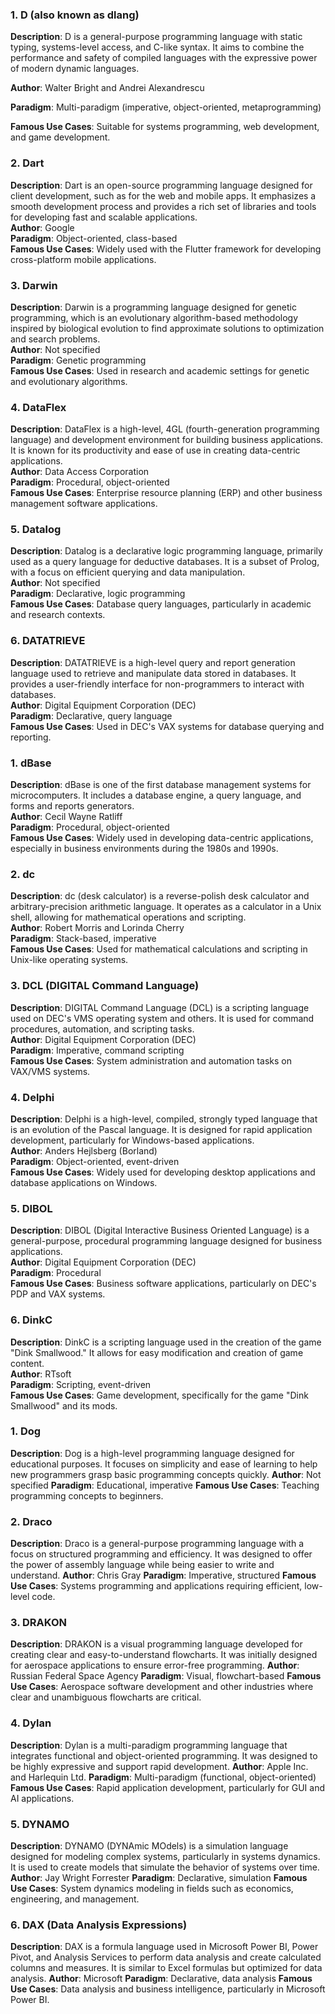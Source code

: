 ### 1. D (also known as dlang)

**Description**: D is a general-purpose programming language with static typing, systems-level access, and C-like syntax. It aims to combine the performance and safety of compiled languages with the expressive power of modern dynamic languages.  

**Author**: Walter Bright and Andrei Alexandrescu  

**Paradigm**: Multi-paradigm (imperative, object-oriented, metaprogramming)  

**Famous Use Cases**: Suitable for systems programming, web development, and game development.

### 2. Dart
**Description**: Dart is an open-source programming language designed for client development, such as for the web and mobile apps. It emphasizes a smooth development process and provides a rich set of libraries and tools for developing fast and scalable applications.  
**Author**: Google  
**Paradigm**: Object-oriented, class-based  
**Famous Use Cases**: Widely used with the Flutter framework for developing cross-platform mobile applications.

### 3. Darwin
**Description**: Darwin is a programming language designed for genetic programming, which is an evolutionary algorithm-based methodology inspired by biological evolution to find approximate solutions to optimization and search problems.  
**Author**: Not specified  
**Paradigm**: Genetic programming  
**Famous Use Cases**: Used in research and academic settings for genetic and evolutionary algorithms.

### 4. DataFlex
**Description**: DataFlex is a high-level, 4GL (fourth-generation programming language) and development environment for building business applications. It is known for its productivity and ease of use in creating data-centric applications.  
**Author**: Data Access Corporation  
**Paradigm**: Procedural, object-oriented  
**Famous Use Cases**: Enterprise resource planning (ERP) and other business management software applications.

### 5. Datalog
**Description**: Datalog is a declarative logic programming language, primarily used as a query language for deductive databases. It is a subset of Prolog, with a focus on efficient querying and data manipulation.  
**Author**: Not specified  
**Paradigm**: Declarative, logic programming  
**Famous Use Cases**: Database query languages, particularly in academic and research contexts.

### 6. DATATRIEVE
**Description**: DATATRIEVE is a high-level query and report generation language used to retrieve and manipulate data stored in databases. It provides a user-friendly interface for non-programmers to interact with databases.  
**Author**: Digital Equipment Corporation (DEC)  
**Paradigm**: Declarative, query language  
**Famous Use Cases**: Used in DEC's VAX systems for database querying and reporting.

### 1. dBase
**Description**: dBase is one of the first database management systems for microcomputers. It includes a database engine, a query language, and forms and reports generators.  
**Author**: Cecil Wayne Ratliff  
**Paradigm**: Procedural, object-oriented  
**Famous Use Cases**: Widely used in developing data-centric applications, especially in business environments during the 1980s and 1990s.

### 2. dc
**Description**: dc (desk calculator) is a reverse-polish desk calculator and arbitrary-precision arithmetic language. It operates as a calculator in a Unix shell, allowing for mathematical operations and scripting.  
**Author**: Robert Morris and Lorinda Cherry  
**Paradigm**: Stack-based, imperative  
**Famous Use Cases**: Used for mathematical calculations and scripting in Unix-like operating systems.

### 3. DCL (DIGITAL Command Language)
**Description**: DIGITAL Command Language (DCL) is a scripting language used on DEC's VMS operating system and others. It is used for command procedures, automation, and scripting tasks.  
**Author**: Digital Equipment Corporation (DEC)  
**Paradigm**: Imperative, command scripting  
**Famous Use Cases**: System administration and automation tasks on VAX/VMS systems.

### 4. Delphi
**Description**: Delphi is a high-level, compiled, strongly typed language that is an evolution of the Pascal language. It is designed for rapid application development, particularly for Windows-based applications.  
**Author**: Anders Hejlsberg (Borland)  
**Paradigm**: Object-oriented, event-driven  
**Famous Use Cases**: Widely used for developing desktop applications and database applications on Windows.

### 5. DIBOL
**Description**: DIBOL (Digital Interactive Business Oriented Language) is a general-purpose, procedural programming language designed for business applications.  
**Author**: Digital Equipment Corporation (DEC)  
**Paradigm**: Procedural  
**Famous Use Cases**: Business software applications, particularly on DEC's PDP and VAX systems.

### 6. DinkC
**Description**: DinkC is a scripting language used in the creation of the game "Dink Smallwood." It allows for easy modification and creation of game content.  
**Author**: RTsoft  
**Paradigm**: Scripting, event-driven  
**Famous Use Cases**: Game development, specifically for the game "Dink Smallwood" and its mods.

### 1. Dog
**Description**: Dog is a high-level programming language designed for educational purposes. It focuses on simplicity and ease of learning to help new programmers grasp basic programming concepts quickly.
**Author**: Not specified
**Paradigm**: Educational, imperative
**Famous Use Cases**: Teaching programming concepts to beginners.

### 2. Draco
**Description**: Draco is a general-purpose programming language with a focus on structured programming and efficiency. It was designed to offer the power of assembly language while being easier to write and understand.
**Author**: Chris Gray
**Paradigm**: Imperative, structured
**Famous Use Cases**: Systems programming and applications requiring efficient, low-level code.

### 3. DRAKON
**Description**: DRAKON is a visual programming language developed for creating clear and easy-to-understand flowcharts. It was initially designed for aerospace applications to ensure error-free programming.
**Author**: Russian Federal Space Agency
**Paradigm**: Visual, flowchart-based
**Famous Use Cases**: Aerospace software development and other industries where clear and unambiguous flowcharts are critical.

### 4. Dylan
**Description**: Dylan is a multi-paradigm programming language that integrates functional and object-oriented programming. It was designed to be highly expressive and support rapid development.
**Author**: Apple Inc. and Harlequin Ltd.
**Paradigm**: Multi-paradigm (functional, object-oriented)
**Famous Use Cases**: Rapid application development, particularly for GUI and AI applications.

### 5. DYNAMO
**Description**: DYNAMO (DYNAmic MOdels) is a simulation language designed for modeling complex systems, particularly in systems dynamics. It is used to create models that simulate the behavior of systems over time.
**Author**: Jay Wright Forrester
**Paradigm**: Declarative, simulation
**Famous Use Cases**: System dynamics modeling in fields such as economics, engineering, and management.

### 6. DAX (Data Analysis Expressions)
**Description**: DAX is a formula language used in Microsoft Power BI, Power Pivot, and Analysis Services to perform data analysis and create calculated columns and measures. It is similar to Excel formulas but optimized for data analysis.
**Author**: Microsoft
**Paradigm**: Declarative, data analysis
**Famous Use Cases**: Data analysis and business intelligence, particularly in Microsoft Power BI.

